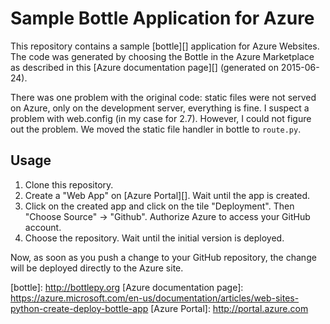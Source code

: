 # Sample Bottle Application for Azure

This repository contains a sample [bottle][] application for Azure
Websites. The code was generated by choosing the Bottle in the Azure
Marketplace as described in this [Azure documentation page][] (generated on
2015-06-24).

There was one problem with the original code: static files were not served on
Azure, only on the development server, everything is fine. I suspect a problem
with web.config (in my case for 2.7). However, I could not figure out the
problem. We moved the static file handler in bottle to `route.py`.

## Usage

1. Clone this repository.
2. Create a "Web App" on [Azure Portal][]. Wait until the app is created.
3. Click on the created app and click on the tile "Deployment". Then "Choose Source" -> "Github". Authorize Azure to access your GitHub account.
4. Choose the repository. Wait until the initial version is deployed.

Now, as soon as you push a change to your GitHub repository, the change will be
deployed directly to the Azure site.

[bottle]: http://bottlepy.org [Azure documentation page]:
https://azure.microsoft.com/en-us/documentation/articles/web-sites-python-create-deploy-bottle-app
[Azure Portal]: http://portal.azure.com

